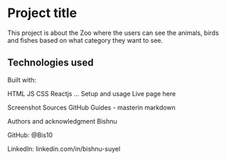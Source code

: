 # Project title

This project is about the Zoo where the users can see the animals, birds and fishes based on what category they want to see.

## Technologies used

Built with:

HTML
JS
CSS
Reactjs
...
Setup and usage
Live page here

Screenshot
Sources
GitHub Guides - masterin markdown

Authors and acknowledgment
Bishnu

GitHub: @Bis10

LinkedIn: linkedin.com/in/bishnu-suyel
